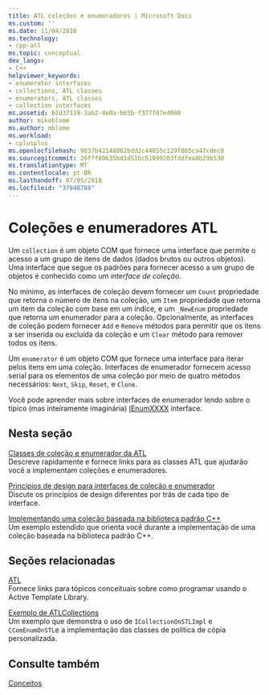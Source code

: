 ```yaml
---
title: ATL coleções e enumeradores | Microsoft Docs
ms.custom: ''
ms.date: 11/04/2016
ms.technology:
- cpp-atl
ms.topic: conceptual
dev_langs:
- C++
helpviewer_keywords:
- enumerator interfaces
- collections, ATL classes
- enumerators, ATL classes
- collection interfaces
ms.assetid: b2d37119-3ab2-4e0a-b65b-f377f07e4098
author: mikeblome
ms.author: mblome
ms.workload:
- cplusplus
ms.openlocfilehash: 9837b42148062bdd2c44855c129f085ca47cdec0
ms.sourcegitcommit: 26fff80635bd1d51bc51899203fddfea8b29b530
ms.translationtype: MT
ms.contentlocale: pt-BR
ms.lasthandoff: 07/05/2018
ms.locfileid: "37848788"
---
```

# <a name="atl-collections-and-enumerators"></a>Coleções e enumeradores ATL
Um `collection` é um objeto COM que fornece uma interface que permite o acesso a um grupo de itens de dados (dados brutos ou outros objetos). Uma interface que segue os padrões para fornecer acesso a um grupo de objetos é conhecido como um *interface de coleção*.  
  
 No mínimo, as interfaces de coleção devem fornecer um `Count` propriedade que retorna o número de itens na coleção, um `Item` propriedade que retorna um item da coleção com base em um índice, e um `_NewEnum` propriedade que retorna um enumerador para a coleção. Opcionalmente, as interfaces de coleção podem fornecer `Add` e `Remove` métodos para permitir que os itens a ser inserida ou excluída da coleção e um `Clear` método para remover todos os itens.  
  
 Um `enumerator` é um objeto COM que fornece uma interface para iterar pelos itens em uma coleção. Interfaces de enumerador fornecem acesso serial para os elementos de uma coleção por meio de quatro métodos necessários: `Next`, `Skip`, `Reset`, e `Clone`.  
  
 Você pode aprender mais sobre interfaces de enumerador lendo sobre o típico (mas inteiramente imaginária) [IEnumXXXX](https://msdn.microsoft.com/library/ms680089.aspx) interface.  
  
## <a name="in-this-section"></a>Nesta seção  
 [Classes de coleção e enumerador da ATL](../atl/atl-collection-and-enumerator-classes.md)  
 Descreve rapidamente e fornece links para as classes ATL que ajudarão você a implementam coleções e enumeradores.  
  
 [Princípios de design para interfaces de coleção e enumerador](../atl/design-principles-for-collection-and-enumerator-interfaces.md)  
 Discute os princípios de design diferentes por trás de cada tipo de interface.  
  
 [Implementando uma coleção baseada na biblioteca padrão C++](../atl/implementing-an-stl-based-collection.md)  
 Um exemplo estendido que orienta você durante a implementação de uma coleção baseada na biblioteca padrão C++.  
  
## <a name="related-sections"></a>Seções relacionadas  
 [ATL](../atl/active-template-library-atl-concepts.md)  
 Fornece links para tópicos conceituais sobre como programar usando o Active Template Library.  
  
 [Exemplo de ATLCollections](../visual-cpp-samples.md)  
 Um exemplo que demonstra o uso de `ICollectionOnSTLImpl` e `CComEnumOnSTL`e a implementação das classes de política de cópia personalizada.  
  
## <a name="see-also"></a>Consulte também  
 [Conceitos](../atl/active-template-library-atl-concepts.md)


